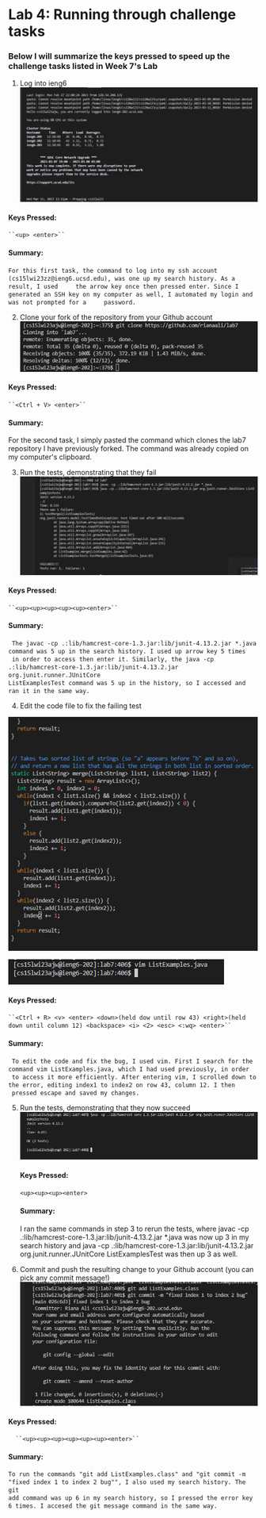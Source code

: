 # Lab 4: Running through challenge tasks
### Below I will summarize the keys pressed to speed up the challenge tasks listed in Week 7's Lab
1. Log into ieng6
 ![Image](lab4screen1.png)
  
#### Keys Pressed: 
    ``<up> <enter>``
  
 #### Summary: 
    For this first task, the command to log into my ssh account (cs15lwi23zz@ieng6.ucsd.edu), was one up my search history. As a result, I used     the arrow key once then pressed enter. Since I generated an SSH key on my computer as well, I automated my login and was not prompted for a     password.
  
2. Clone your fork of the repository from your Github account
  ![Image](lab4screen2.png)
    
  #### Keys Pressed: 
    ``<Ctrl + V> <enter>``
  
  
  #### Summary: 
   For the second task, I simply pasted the command which clones the lab7 repository I have previously forked. The command was already copied on 
   my computer's clipboard.
  
3. Run the tests, demonstrating that they fail
  ![Image](labscreen3.png)
  
  #### Keys Pressed: 
    ``<up><up><up><up><up><enter>``
  
  #### Summary: 
     The javac -cp .:lib/hamcrest-core-1.3.jar:lib/junit-4.13.2.jar *.java command was 5 up in the search history. I used up arrow key 5 times  
     in order to access then enter it. Similarly, the java -cp .:lib/hamcrest-core-1.3.jar:lib/junit-4.13.2.jar org.junit.runner.JUnitCore      
    ListExamplesTest command was 5 up in the history, so I accessed and ran it in the same way.

4. Edit the code file to fix the failing test

![Image](lab4screen4.png)

![Image](lab4screen0.png)


  #### Keys Pressed: 
    ``<Ctrl + R> <v> <enter> <down>(held dow until row 43) <right>(held down until column 12) <backspace> <i> <2> <esc> <:wq> <enter>``
   
   
  #### Summary:
     To edit the code and fix the bug, I used vim. First I search for the command vim ListExamples.java, which I had used previously, in order 
     to access it more efficiently. After entering vim, I scrolled down to the error, editing index1 to index2 on row 43, column 12. I then  
     pressed escape and saved my changes.
     
5. Run the tests, demonstrating that they now succeed
  ![Image](lab4screen6.png)
    
   #### Keys Pressed: 
    ``<up><up><up><enter>``
  
   #### Summary: 
    I ran the same commands in step 3 to rerun the tests, where javac -cp .:lib/hamcrest-core-1.3.jar:lib/junit-4.13.2.jar *.java was now up 3 
    in my search history and java -cp .:lib/hamcrest-core-1.3.jar:lib/junit-4.13.2.jar org.junit.runner.JUnitCore ListExamplesTest was then up 3 
    as well.
  
6. Commit and push the resulting change to your Github account (you can pick any commit message!)
  ![Image](lab4screen5.png)
    
 #### Keys Pressed: 
      ``<up><up><up><up><up><up><enter>``
  
  
 #### Summary: 
    To run the commands "git add ListExamples.class" and "git commit -m "fixed index 1 to index 2 bug"", I also used my search history. The git 
    add command was up 6 in my search history, so I pressed the error key 6 times. I accesed the git message command in the same way.
  

  

  
